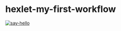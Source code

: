 # hexlet-my-first-workflow
[![say-hello](https://github.com/aleksandr-pronichev/hexlet-my-first-workflow/actions/workflows/say-hello.yml/badge.svg)](https://github.com/aleksandr-pronichev/hexlet-my-first-workflow/actions/workflows/say-hello.yml)
